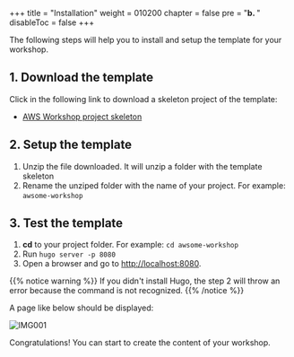 +++
title = "Installation"
weight = 010200
chapter = false
pre = "<b>b. </b>"
disableToc = false
+++

The following steps will help you to install and setup the template for your workshop.

## 1. Download the template

Click in the following link to download a skeleton project of the template:

- [AWS Workshop project skeleton](https://github.com/falej/aws-workshop-hugo-template/archive/master.zip)

## 2. Setup the template

1. Unzip the file downloaded. It will unzip a folder with the template skeleton
2. Rename the unziped folder with the name of your project. For example: `awsome-workshop`

## 3. Test the template

1. **cd** to your project folder. For example: `cd awsome-workshop`
2. Run `hugo server -p 8080`
3. Open a browser and go to [http://localhost:8080](http://localhost:8080).

{{% notice warning %}}
If you didn't install Hugo, the step 2 will throw an error because the command is not recognized.
{{% /notice %}}

A page like below should be displayed:

![IMG001](/images/01-basics/02-installation/IMG001.png?classes=border)

Congratulations! You can start to create the content of your workshop.
